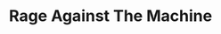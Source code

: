 ---
title: "Rage Against The Machine"
summary: "Alternative Rock / Modern Rock band formed in 1991 in Los Angeles, California . They are noted for their blend of hip hop, heavy metal, punk and funk as well as their revolutionary politics and lyrics. They split up in October 2000 after Zack de la Rocha decided to leave the band for a solo career, the rest of the members of the band joined . After seven years of absence, Rage Against the Machine reunited in 2007 for a number of shows. In 2017, the band members other than Zack de la Rocha formed the supergroup Prophets of Rage with 's Chuck D and DJ Lord and 's B-Real. After the announcement of RATM's return in 2019, Prophets of Rage disbanded."
image: "rage-against-the-machine.jpg"
apple_music_artist_url: "https://music.apple.com/gb/artist/rage-against-the-machine/899409"
---